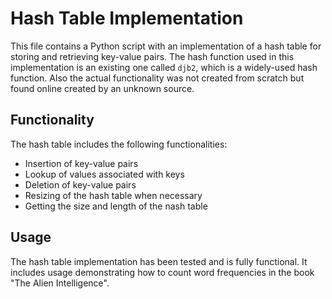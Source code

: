 # Hash Table Implementation

This file contains a Python script with an implementation of a hash table for storing and retrieving key-value pairs. The hash function used in this implementation is an existing one called `djb2`, which is a widely-used hash function. Also the actual functionality was not created from scratch but found online created by an unknown source.

## Functionality

The hash table includes the following functionalities:

- Insertion of key-value pairs
- Lookup of values associated with keys
- Deletion of key-value pairs
- Resizing of the hash table when necessary
- Getting the size and length of the nash table

## Usage

The hash table implementation has been tested and is fully functional. It includes usage demonstrating how to count word frequencies in the book "The Alien Intelligence".
